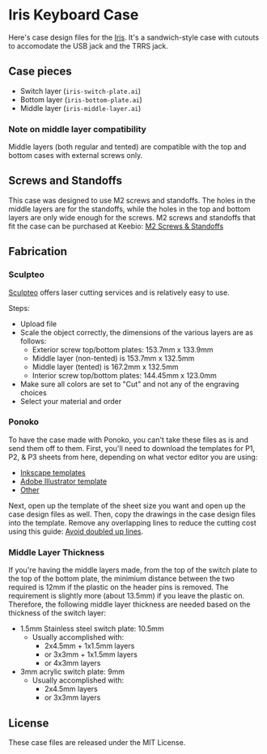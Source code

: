 Iris Keyboard Case
==================

Here's case design files for the [Iris](https://keeb.io/products/iris-keyboard-split-ergonomic-keyboard). It's a sandwich-style case with cutouts to accomodate the USB jack and the TRRS jack.

Case pieces
-----------

- Switch layer (`iris-switch-plate.ai`)
- Bottom layer (`iris-bottom-plate.ai`)
- Middle layer (`iris-middle-layer.ai`)

### Note on middle layer compatibility 
Middle layers (both regular and tented) are compatible with the top and bottom cases with external screws only.

Screws and Standoffs
--------------------
This case was designed to use M2 screws and standoffs. The holes in the middle layers are for the standoffs, while the holes in the top and bottom layers are only wide enough for the screws. M2 screws and standoffs that fit the case can be purchased at Keebio: [M2 Screws & Standoffs](https://keeb.io/products/m2-screws-and-standoffs)

Fabrication
-----------

### Sculpteo
[Sculpteo](https://www.sculpteo.com) offers laser cutting services and is relatively easy to use.

Steps:
- Upload file
- Scale the object correctly, the dimensions of the various layers are as follows:
    - Exterior screw top/bottom plates: 153.7mm x 133.9mm
    - Middle layer (non-tented) is 153.7mm x 132.5mm
    - Middle layer (tented) is 167.2mm x 132.5mm
    - Interior screw top/bottom plates: 144.45mm x 123.0mm
- Make sure all colors are set to "Cut" and not any of the engraving choices
- Select your material and order

### Ponoko
To have the case made with Ponoko, you can't take these files as is and send them off to them. First, you'll need to download the templates for P1, P2, & P3 sheets from here, depending on what vector editor you are using:

- [Inkscape templates](https://www.ponoko.com/starter-kits/inkscape)
- [Adobe Illustrator template](https://www.ponoko.com/starter-kits/adobe-illustrator)
- [Other](https://www.ponoko.com/make-and-sell/design-it-yourself)

Next, open up the template of the sheet size you want and open up the case design files as well. Then, copy the drawings in the case design files into the template. Remove any overlapping lines to reduce the cutting cost using this guide: [Avoid doubled up lines](http://support.ponoko.com/hc/en-us/articles/220289608-Avoid-doubled-up-blue-cutting-lines-in-your-designs).

### Middle Layer Thickness
If you're having the middle layers made, from the top of the switch plate to the top of the bottom plate, the minimium distance between the two required is 12mm if the plastic on the header pins is removed. The requirement is slightly more (about 13.5mm) if you leave the plastic on. Therefore, the following middle layer thickness are needed based on the thickness of the switch layer:

- 1.5mm Stainless steel switch plate: 10.5mm
    - Usually accomplished with:
        - 2x4.5mm + 1x1.5mm layers
        - or 3x3mm + 1x1.5mm layers
        - or 4x3mm layers
- 3mm acrylic switch plate: 9mm
    - Usually accomplished with:
        - 2x4.5mm layers
        - or 3x3mm layers

License
-------
These case files are released under the MIT License.
